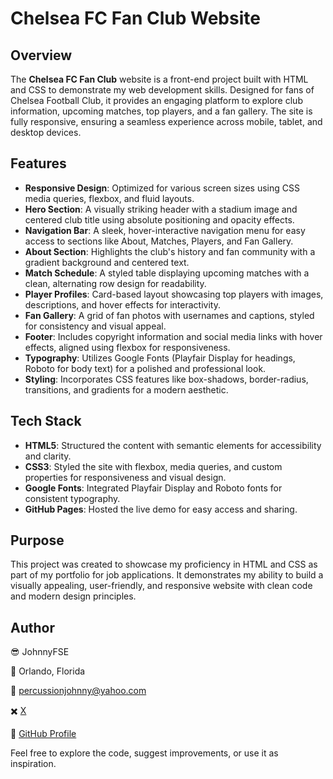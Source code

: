 # Chelsea FC Fan Club Website

## Overview
The **Chelsea FC Fan Club** website is a front-end project built with HTML and CSS to demonstrate my web development skills. Designed for fans of Chelsea Football Club, it provides an engaging platform to explore club information, upcoming matches, top players, and a fan gallery. The site is fully responsive, ensuring a seamless experience across mobile, tablet, and desktop devices.

## Features
- **Responsive Design**: Optimized for various screen sizes using CSS media queries, flexbox, and fluid layouts.
- **Hero Section**: A visually striking header with a stadium image and centered club title using absolute positioning and opacity effects.
- **Navigation Bar**: A sleek, hover-interactive navigation menu for easy access to sections like About, Matches, Players, and Fan Gallery.
- **About Section**: Highlights the club's history and fan community with a gradient background and centered text.
- **Match Schedule**: A styled table displaying upcoming matches with a clean, alternating row design for readability.
- **Player Profiles**: Card-based layout showcasing top players with images, descriptions, and hover effects for interactivity.
- **Fan Gallery**: A grid of fan photos with usernames and captions, styled for consistency and visual appeal.
- **Footer**: Includes copyright information and social media links with hover effects, aligned using flexbox for responsiveness.
- **Typography**: Utilizes Google Fonts (Playfair Display for headings, Roboto for body text) for a polished and professional look.
- **Styling**: Incorporates CSS features like box-shadows, border-radius, transitions, and gradients for a modern aesthetic.

## Tech Stack
- **HTML5**: Structured the content with semantic elements for accessibility and clarity.
- **CSS3**: Styled the site with flexbox, media queries, and custom properties for responsiveness and visual design.
- **Google Fonts**: Integrated Playfair Display and Roboto fonts for consistent typography.
- **GitHub Pages**: Hosted the live demo for easy access and sharing.

## Purpose
This project was created to showcase my proficiency in HTML and CSS as part of my portfolio for job applications. It demonstrates my ability to build a visually appealing, user-friendly, and responsive website with clean code and modern design principles.

## Author

😎 JohnnyFSE

📍 Orlando, Florida 

📧 percussionjohnny@yahoo.com 

✖️ [X](https://x.com/JohnnyFSE)

🔗 [GitHub Profile](https://github.com/johnnys17)

Feel free to explore the code, suggest improvements, or use it as inspiration.
